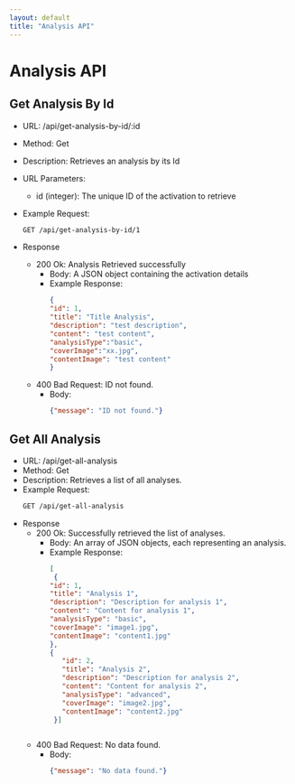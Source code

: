 ```yaml
---
layout: default
title: "Analysis API"
---
```



# Analysis API

## Get Analysis By Id

* URL: /api/get-analysis-by-id/:id
* Method: Get
* Description: Retrieves an analysis by its Id
* URL Parameters:
    * id (integer): The unique ID of the activation to retrieve

* Example Request:
   ```bash
   GET /api/get-analysis-by-id/1
   ```
* Response
    * 200 Ok: Analysis Retrieved successfully
        * Body: A JSON object containing the activation details
        * Example Response:
          ```json
          {
          "id": 1,
          "title": "Title Analysis",
          "description": "test description",
          "content": "test content",
          "analysisType":"basic",
          "coverImage":"xx.jpg",
          "contentImage": "test content"
          }
          ```
    * 400 Bad Request: ID not found.
        * Body:
          ```json
          {"message": "ID not found."}
          ```


## Get All Analysis 

* URL: /api/get-all-analysis
* Method: Get
* Description: Retrieves a list of all analyses.
* Example Request:
   ```bash
   GET /api/get-all-analysis
   ```
* Response
    * 200 Ok: Successfully retrieved the list of analyses.
        * Body: An array of JSON objects, each representing an analysis.
        * Example Response:
          ```json
          [
           {
          "id": 1,
          "title": "Analysis 1",
          "description": "Description for analysis 1",
          "content": "Content for analysis 1",
          "analysisType": "basic",
          "coverImage": "image1.jpg",
          "contentImage": "content1.jpg"
          },
          {
             "id": 2,
             "title": "Analysis 2",
             "description": "Description for analysis 2",
             "content": "Content for analysis 2",
             "analysisType": "advanced",
             "coverImage": "image2.jpg",
             "contentImage": "content2.jpg"
           }]
         ```
         
    * 400 Bad Request: No data found.
        * Body:
          ```json
          {"message": "No data found."}
          ```
